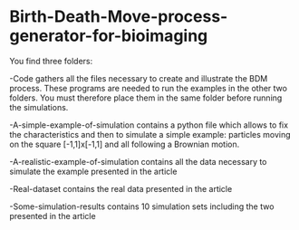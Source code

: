 # Birth-Death-Move-process-generator-for-bioimaging


You find three folders:

-Code gathers all the files necessary to create and illustrate the BDM process. These programs are needed to run the examples in the other two folders. You must therefore place them in the same folder before running the simulations.

-A-simple-example-of-simulation contains a python file which allows to fix the characteristics and then to simulate a simple example: particles moving on the square [-1,1]x[-1,1] and all following a Brownian motion.

-A-realistic-example-of-simulation contains all the data necessary to simulate the example presented in the article

-Real-dataset contains the real data presented in the article

-Some-simulation-results contains 10 simulation sets including the two presented in the article
